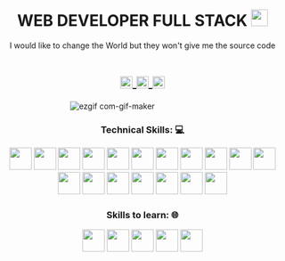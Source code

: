 <!-- Title -->
<h1 align="center">WEB DEVELOPER FULL STACK
  <img src="https://raw.githubusercontent.com/iampavangandhi/iampavangandhi/master/gifs/Hi.gif" 
       width="30px">
  </h1>


<!-- Quote -->
<p align="center">I would like to change the World but they won't give me the source code
  
  <!-- Social Network -->
<h1 align="center">
<a href="https://www.instagram.com/joseangel4045/">
  <img align="center" 
       alt="Lunox's Instagram" 
       width="22px" 
       src="https://user-images.githubusercontent.com/55005374/103146167-0b04ac00-470b-11eb-84fc-db4b7299e4ef.png" />
  </a>
  
<a href="www.linkedin.com/in/jose-angel-alvarez-filippo">
  <img align="center" 
       alt="Linkdein" 
       width="22px" 
       src="https://user-images.githubusercontent.com/55005374/103146171-312a4c00-470b-11eb-8839-992580bb8206.png" />
  </a>
  
<a href="mailto:jfilippo04@gmail.com">
  <img align="center" 
       alt="Gmail" 
       width="22px" 
       src="https://user-images.githubusercontent.com/55005374/103146250-0d1b3a80-470c-11eb-8ead-a92232d45d6e.png" />
  </a>
</h1>




<!-- Background -->

<!-- I do add this "&nbsp;" because I can't center the GIFT, let me know if you know how do it -->
&nbsp;&nbsp;&nbsp;&nbsp;&nbsp;&nbsp;&nbsp;&nbsp;&nbsp;&nbsp;&nbsp;&nbsp;&nbsp;&nbsp;&nbsp;&nbsp;&nbsp;&nbsp;&nbsp;&nbsp;&nbsp;&nbsp;&nbsp;&nbsp;&nbsp;&nbsp;&nbsp;&nbsp;&nbsp;&nbsp;
![ezgif com-gif-maker](https://user-images.githubusercontent.com/55005374/95673501-37764680-0b66-11eb-8ee1-d4f4a2b285d9.gif)



<!-- Technical Skills -->
<p><H3 align="center"><strong> Technical Skills: 💻 </strong></p>
  
  <code><img height="40" src="https://cdn1.iconfinder.com/data/icons/logotypes/32/badge-html-5-128.png"></code>
  <code><img height="40" src="https://cdn1.iconfinder.com/data/icons/logotypes/32/badge-css-3-128.png"></code>
  <code><img height="40" src="https://cdn2.iconfinder.com/data/icons/designer-skills/128/code-programming-javascript-software-develop-command-language-128.png"></code>
  <code><img height="40" src="https://cdn4.iconfinder.com/data/icons/scripting-and-programming-languages/512/JQuery_logo-128.png"></code>
  <code><img height="40" src="https://cdn4.iconfinder.com/data/icons/logos-and-brands/512/256_Php_logo-128.png"></code>
  <code><img height="40" src="https://cdn4.iconfinder.com/data/icons/logos-brands-5/24/mysql-128.png"></code>
  <code><img height="40" src="https://cdn4.iconfinder.com/data/icons/logos-and-brands/512/267_Python_logo-128.png"></code>
  <code><img height="40" src="https://cdn3.iconfinder.com/data/icons/social-media-2169/24/social_media_social_media_logo_git-128.png"></code>
  <code><img height="40" src="https://cdn4.iconfinder.com/data/icons/iconsimple-logotypes/512/github-128.png"></code>
  <code><img height="40" src="https://cdn3.iconfinder.com/data/icons/logos-brands-3/24/logo_brand_brands_logos_linux-128.png"></code>
  <code><img height="40" src="https://cdn4.iconfinder.com/data/icons/social-media-logos-6/512/70-windows-128.png"></code>
  <code><img height="40" src="https://cdn0.iconfinder.com/data/icons/logos-21/40/Visualstudio-128.png"></code>
  <code><img height="40" src="https://cdn2.iconfinder.com/data/icons/designer-skills/128/sublime-text-3-128.png"></code>
  <code><img height="40" src="https://cdn3.iconfinder.com/data/icons/popular-services-brands/512/node-128.png"></code>
  <code><img height="40" src="https://cdn4.iconfinder.com/data/icons/logos-3/600/React.js_logo-128.png"></code>
  <code><img height="40" src="https://cdn2.iconfinder.com/data/icons/document-file-outline/64/File_Document_Doc_Folder_JSON-128.png"></code>
  <code><img height="40" src="https://cdn4.iconfinder.com/data/icons/logos-3/512/mongodb-2-128.png"></code>
   <code><img height="40" src="https://cdn4.iconfinder.com/data/icons/logos-brands-5/24/npm-128.png"></code>
 
 
  </p>
  
 

  <!-- Skills to learn -->
<p><H3 align="center"><strong>Skills to learn: 🌐</strong></p>
  
  <code><img height="40" src="https://cdn3.iconfinder.com/data/icons/monitors-with-programming-languages/512/cc-2-128.png"></code>
  <code><img height="40" src="https://cdn4.iconfinder.com/data/icons/logos-brands-5/24/unity-128.png"></code>
  <code><img height="40" src="https://cdn4.iconfinder.com/data/icons/logos-brands-5/24/flask-128.png"></code>
  <code><img height="40" src="https://cdn1.iconfinder.com/data/icons/soleicons-fill-vol-1/64/postgres_database_server_relational_dbms_sql-128.png"></code>
  <code><img height="40" src="https://cdn4.iconfinder.com/data/icons/logos-and-brands/512/97_Docker_logo_logos-128.png"></code>
  
  
  </p>
&nbsp;

